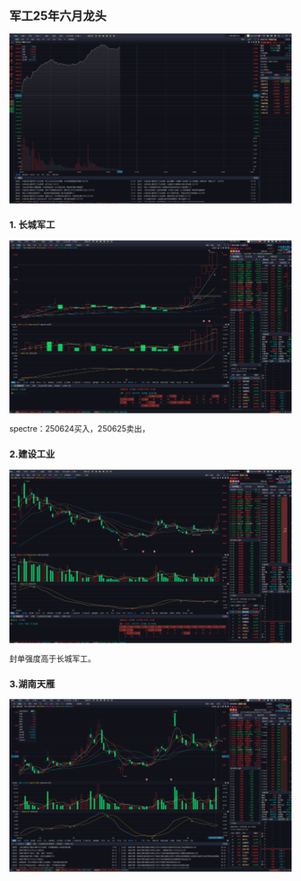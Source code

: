 ## 军工25年六月龙头

![板块图](1.png)

### 1. 长城军工

![日线图](2.png)

spectre：250624买入，250625卖出，

### 2.建设工业

![日线图](3.png)

封单强度高于长城军工。


### 3.湖南天雁
![日线图](4.png)

